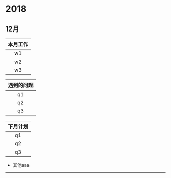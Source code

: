 # 2018
## 12月
| 本月工作 | 
| :-: | 
| w1   |  
| w2   | 
| w3   |  

| 遇到的问题 | 
| :-: | 
| q1   |  
| q2   | 
| q3   |  

| 下月计划 | 
| :-: | 
| q1   |  
| q2   | 
| q3   |  

* 其他aaa
-------------------------------------------------------------
